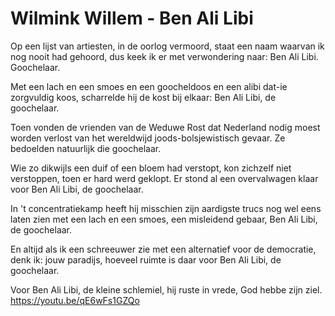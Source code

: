 # Wilmink Willem - Ben Ali Libi
Op een lijst van artiesten, in de oorlog vermoord, 
staat een naam waarvan ik nog nooit had gehoord, 
dus keek ik er met verwondering naar: 
Ben Ali Libi. Goochelaar. 

Met een lach en een smoes en een goocheldoos 
en een alibi dat-ie zorgvuldig koos, 
scharrelde hij de kost bij elkaar: 
Ben Ali Libi, de goochelaar. 

Toen vonden de vrienden van de Weduwe Rost 
dat Nederland nodig moest worden verlost 
van het wereldwijd joods-bolsjewistisch gevaar. 
Ze bedoelden natuurlijk die goochelaar. 

Wie zo dikwijls een duif of een bloem had verstopt, 
kon zichzelf niet verstoppen, toen er hard werd geklopt. 
Er stond al een overvalwagen klaar 
voor Ben Ali Libi, de goochelaar. 

In 't concentratiekamp heeft hij misschien 
zijn aardigste trucs nog wel eens laten zien 
met een lach en een smoes, een misleidend gebaar, 
Ben Ali Libi, de goochelaar. 

En altijd als ik een schreeuwer zie 
met een alternatief voor de democratie, 
denk ik: jouw paradijs, hoeveel ruimte is daar 
voor Ben Ali Libi, de goochelaar. 

Voor Ben Ali Libi, de kleine schlemiel, 
hij ruste in vrede, God hebbe zijn ziel.
https://youtu.be/qE6wFs1GZQo
